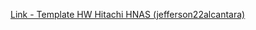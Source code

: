 [Link - Template HW Hitachi HNAS (jefferson22alcantara)](https://github.com/jefferson22alcantara/storage/tree/master/hitachi)
